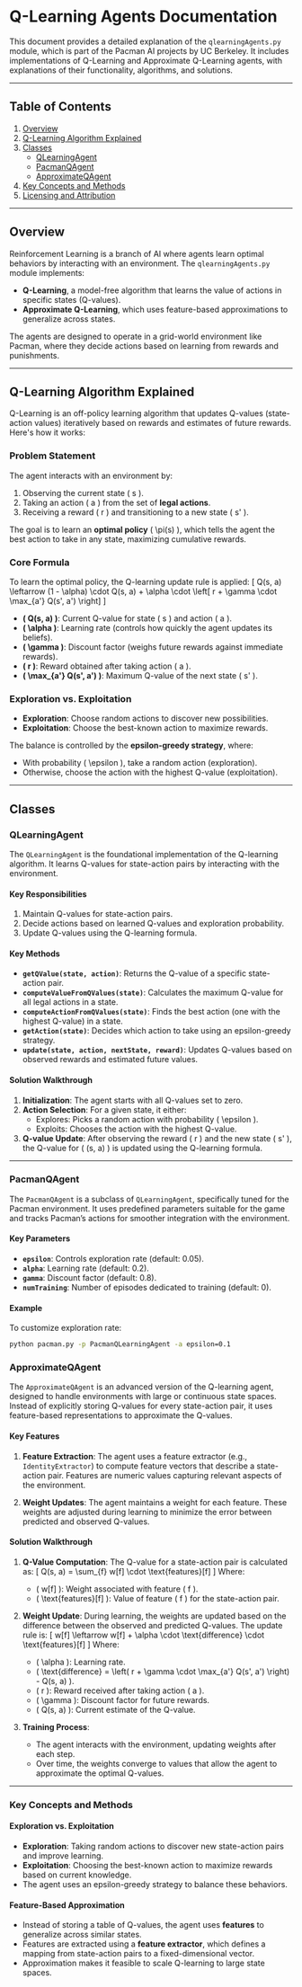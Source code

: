 # Q-Learning Agents Documentation

This document provides a detailed explanation of the `qlearningAgents.py` module, which is part of the Pacman AI projects by UC Berkeley. It includes implementations of Q-Learning and Approximate Q-Learning agents, with explanations of their functionality, algorithms, and solutions.

---

## Table of Contents

1. [Overview](#overview)
2. [Q-Learning Algorithm Explained](#q-learning-algorithm-explained)
3. [Classes](#classes)
   - [QLearningAgent](#qlearningagent)
   - [PacmanQAgent](#pacmanqagent)
   - [ApproximateQAgent](#approximateqagent)
4. [Key Concepts and Methods](#key-concepts-and-methods)
5. [Licensing and Attribution](#licensing-and-attribution)

---

## Overview

Reinforcement Learning is a branch of AI where agents learn optimal behaviors by interacting with an environment. The `qlearningAgents.py` module implements:

- **Q-Learning**, a model-free algorithm that learns the value of actions in specific states (Q-values).
- **Approximate Q-Learning**, which uses feature-based approximations to generalize across states.

The agents are designed to operate in a grid-world environment like Pacman, where they decide actions based on learning from rewards and punishments.

---

## Q-Learning Algorithm Explained

Q-Learning is an off-policy learning algorithm that updates Q-values (state-action values) iteratively based on rewards and estimates of future rewards. Here's how it works:

### Problem Statement

The agent interacts with an environment by:

1. Observing the current state \( s \).
2. Taking an action \( a \) from the set of **legal actions**.
3. Receiving a reward \( r \) and transitioning to a new state \( s' \).

The goal is to learn an **optimal policy** \( \pi(s) \), which tells the agent the best action to take in any state, maximizing cumulative rewards.

### Core Formula

To learn the optimal policy, the Q-learning update rule is applied:
\[
Q(s, a) \leftarrow (1 - \alpha) \cdot Q(s, a) + \alpha \cdot \left[ r + \gamma \cdot \max_{a'} Q(s', a') \right]
\]

- **\( Q(s, a) \)**: Current Q-value for state \( s \) and action \( a \).
- **\( \alpha \)**: Learning rate (controls how quickly the agent updates its beliefs).
- **\( \gamma \)**: Discount factor (weighs future rewards against immediate rewards).
- **\( r \)**: Reward obtained after taking action \( a \).
- **\( \max\_{a'} Q(s', a') \)**: Maximum Q-value of the next state \( s' \).

### Exploration vs. Exploitation

- **Exploration**: Choose random actions to discover new possibilities.
- **Exploitation**: Choose the best-known action to maximize rewards.

The balance is controlled by the **epsilon-greedy strategy**, where:

- With probability \( \epsilon \), take a random action (exploration).
- Otherwise, choose the action with the highest Q-value (exploitation).

---

## Classes

### QLearningAgent

The `QLearningAgent` is the foundational implementation of the Q-learning algorithm. It learns Q-values for state-action pairs by interacting with the environment.

#### Key Responsibilities

1. Maintain Q-values for state-action pairs.
2. Decide actions based on learned Q-values and exploration probability.
3. Update Q-values using the Q-learning formula.

#### Key Methods

- **`getQValue(state, action)`**: Returns the Q-value of a specific state-action pair.
- **`computeValueFromQValues(state)`**: Calculates the maximum Q-value for all legal actions in a state.
- **`computeActionFromQValues(state)`**: Finds the best action (one with the highest Q-value) in a state.
- **`getAction(state)`**: Decides which action to take using an epsilon-greedy strategy.
- **`update(state, action, nextState, reward)`**: Updates Q-values based on observed rewards and estimated future values.

#### Solution Walkthrough

1. **Initialization**: The agent starts with all Q-values set to zero.
2. **Action Selection**: For a given state, it either:
   - Explores: Picks a random action with probability \( \epsilon \).
   - Exploits: Chooses the action with the highest Q-value.
3. **Q-value Update**: After observing the reward \( r \) and the new state \( s' \), the Q-value for \( (s, a) \) is updated using the Q-learning formula.

---

### PacmanQAgent

The `PacmanQAgent` is a subclass of `QLearningAgent`, specifically tuned for the Pacman environment. It uses predefined parameters suitable for the game and tracks Pacman’s actions for smoother integration with the environment.

#### Key Parameters

- **`epsilon`**: Controls exploration rate (default: 0.05).
- **`alpha`**: Learning rate (default: 0.2).
- **`gamma`**: Discount factor (default: 0.8).
- **`numTraining`**: Number of episodes dedicated to training (default: 0).

#### Example

To customize exploration rate:

```bash
python pacman.py -p PacmanQLearningAgent -a epsilon=0.1
```

### ApproximateQAgent

The `ApproximateQAgent` is an advanced version of the Q-learning agent, designed to handle environments with large or continuous state spaces. Instead of explicitly storing Q-values for every state-action pair, it uses feature-based representations to approximate the Q-values.

#### Key Features

1. **Feature Extraction**:
   The agent uses a feature extractor (e.g., `IdentityExtractor`) to compute feature vectors that describe a state-action pair. Features are numeric values capturing relevant aspects of the environment.

2. **Weight Updates**:
   The agent maintains a weight for each feature. These weights are adjusted during learning to minimize the error between predicted and observed Q-values.

#### Solution Walkthrough

1. **Q-Value Computation**:
   The Q-value for a state-action pair is calculated as:
   \[
   Q(s, a) = \sum\_{f} w[f] \cdot \text{features}[f]
   \]
   Where:

   - \( w[f] \): Weight associated with feature \( f \).
   - \( \text{features}[f] \): Value of feature \( f \) for the state-action pair.

2. **Weight Update**:
   During learning, the weights are updated based on the difference between the observed and predicted Q-values. The update rule is:
   \[
   w[f] \leftarrow w[f] + \alpha \cdot \text{difference} \cdot \text{features}[f]
   \]
   Where:

   - \( \alpha \): Learning rate.
   - \( \text{difference} = \left( r + \gamma \cdot \max\_{a'} Q(s', a') \right) - Q(s, a) \).
   - \( r \): Reward received after taking action \( a \).
   - \( \gamma \): Discount factor for future rewards.
   - \( Q(s, a) \): Current estimate of the Q-value.

3. **Training Process**:
   - The agent interacts with the environment, updating weights after each step.
   - Over time, the weights converge to values that allow the agent to approximate the optimal Q-values.

---

### Key Concepts and Methods

#### Exploration vs. Exploitation

- **Exploration**: Taking random actions to discover new state-action pairs and improve learning.
- **Exploitation**: Choosing the best-known action to maximize rewards based on current knowledge.
- The agent uses an epsilon-greedy strategy to balance these behaviors.

#### Feature-Based Approximation

- Instead of storing a table of Q-values, the agent uses **features** to generalize across similar states.
- Features are extracted using a **feature extractor**, which defines a mapping from state-action pairs to a fixed-dimensional vector.
- Approximation makes it feasible to scale Q-learning to large state spaces.
